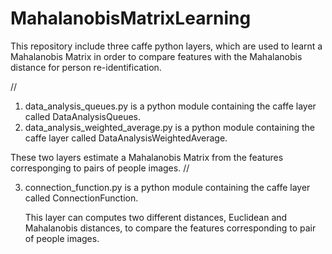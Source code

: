 # MahalanobisMatrixLearning

This repository include three caffe python layers, which are used to learnt a Mahalanobis Matrix in order to compare features with the Mahalanobis distance for person re-identification.

//
1. data_analysis_queues.py is a python module containing the caffe layer called DataAnalysisQueues.
2. data_analysis_weighted_average.py is a python module containing the caffe layer called DataAnalysisWeightedAverage.

These two layers estimate a Mahalanobis Matrix from the features corresponging to pairs of people images.
//

3. connection_function.py is a python module containing the caffe layer called ConnectionFunction.
   
   This layer can computes two different distances, Euclidean and Mahalanobis distances, to compare the features corresponding    to pair of people images. 


